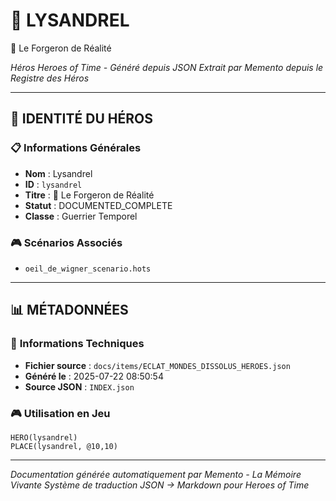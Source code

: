 # 🏹 **LYSANDREL**
🔮 Le Forgeron de Réalité

*Héros Heroes of Time - Généré depuis JSON*
*Extrait par Memento depuis le Registre des Héros*

---

## 🎯 **IDENTITÉ DU HÉROS**

### 📋 **Informations Générales**
- **Nom** : Lysandrel
- **ID** : `lysandrel`
- **Titre** : 🔮 Le Forgeron de Réalité
- **Statut** : DOCUMENTED_COMPLETE
- **Classe** : Guerrier Temporel


### 🎮 **Scénarios Associés**
- `oeil_de_wigner_scenario.hots`

---

## 📊 **MÉTADONNÉES**

### 🔧 **Informations Techniques**
- **Fichier source** : `docs/items/ECLAT_MONDES_DISSOLUS_HEROES.json`
- **Généré le** : 2025-07-22 08:50:54
- **Source JSON** : `INDEX.json`

### 🎮 **Utilisation en Jeu**
```hots
HERO(lysandrel)
PLACE(lysandrel, @10,10)
```

---

*Documentation générée automatiquement par Memento - La Mémoire Vivante*
*Système de traduction JSON → Markdown pour Heroes of Time*
